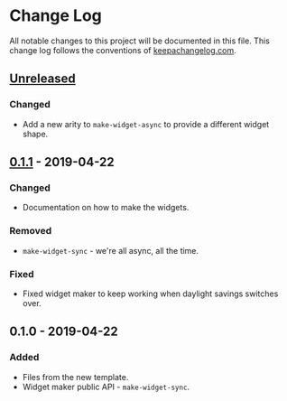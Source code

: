 # Change Log
All notable changes to this project will be documented in this file. This change log follows the conventions of [keepachangelog.com](http://keepachangelog.com/).

## [Unreleased]
### Changed
- Add a new arity to `make-widget-async` to provide a different widget shape.

## [0.1.1] - 2019-04-22
### Changed
- Documentation on how to make the widgets.

### Removed
- `make-widget-sync` - we're all async, all the time.

### Fixed
- Fixed widget maker to keep working when daylight savings switches over.

## 0.1.0 - 2019-04-22
### Added
- Files from the new template.
- Widget maker public API - `make-widget-sync`.

[Unreleased]: https://github.com/your-name/clj-bfg/compare/0.1.1...HEAD
[0.1.1]: https://github.com/your-name/clj-bfg/compare/0.1.0...0.1.1
